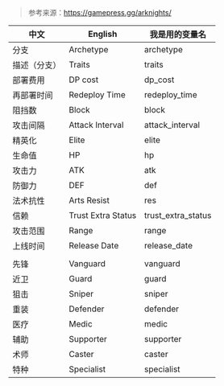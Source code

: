 
> 参考来源：https://gamepress.gg/arknights/

| 中文         | English            | 我是用的变量名     |
| ------------ | ------------------ | ------------------ |
| 分支         | Archetype          | archetype          |
| 描述（分支） | Traits             | traits             |
| 部署费用     | DP cost            | dp_cost            |
| 再部署时间   | Redeploy Time      | redeploy_time      |
| 阻挡数       | Block              | block              |
| 攻击间隔     | Attack Interval    | attack_interval    |
| 精英化       | Elite              | elite              |
| 生命值       | HP                 | hp                 |
| 攻击力       | ATK                | atk                |
| 防御力       | DEF                | def                |
| 法术抗性     | Arts Resist        | res                |
| 信赖         | Trust Extra Status | trust_extra_status |
| 攻击范围     | Range              | range              |
| 上线时间     | Release Date       | release_date       |
|              |                    |                    |
| 先锋         | Vanguard           | vanguard           |
| 近卫         | Guard              | guard              |
| 狙击         | Sniper             | sniper             |
| 重装         | Defender           | defender           |
| 医疗         | Medic              | medic              |
| 辅助         | Supporter          | supporter          |
| 术师         | Caster             | caster             |
| 特种         | Specialist         | specialist         |